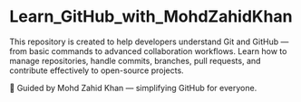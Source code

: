 # Learn_GitHub_with_MohdZahidKhan
This repository is created to help developers understand Git and GitHub — from basic commands to advanced collaboration workflows. Learn how to manage repositories, handle commits, branches, pull requests, and contribute effectively to open-source projects. 

🧠 Guided by Mohd Zahid Khan — simplifying GitHub for everyone.
